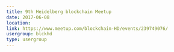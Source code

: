 ```yaml
---
title: 9th Heidelberg blockchain Meetup
date: 2017-06-08
location: 
link: https://www.meetup.com/blockchain-HD/events/239749076/
usergroup: blckhd
type: usergroup
---
```

